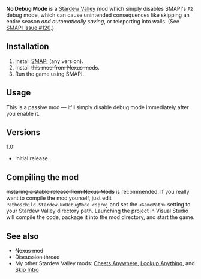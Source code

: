 ﻿**No Debug Mode** is a [Stardew Valley](http://stardewvalley.net/) mod which simply disables
SMAPI's `F2` debug mode, which can cause unintended consequences like skipping an entire season
_and automatically saving_, or teleporting into walls. (See [SMAPI issue #120](https://github.com/cjsu/SMAPI/issues/120).)

## Installation
1. Install [SMAPI](https://github.com/ClxS/SMAPI) (any version).
3. Install <s>this mod from Nexus mods</s>.
4. Run the game using SMAPI.

## Usage
This is a passive mod — it'll simply disable debug mode immediately after you enable it.

## Versions
1.0:
* Initial release.

## Compiling the mod
<s>Installing a stable release from Nexus Mods</s> is
recommended. If you really want to compile the mod yourself, just edit `Pathoschild.Stardew.NoDebugMode.csproj`
and set the `<GamePath>` setting to your Stardew Valley directory path. Launching the project in
Visual Studio will compile the code, package it into the mod directory, and start the game.

## See also
* <s>Nexus mod</s>
* <s>Discussion thread</s>
* My other Stardew Valley mods: [Chests Anywhere](http://www.nexusmods.com/stardewvalley/mods/518/), [Lookup Anything](https://github.com/Pathoschild/LookupAnything), and [Skip Intro](https://github.com/Pathoschild/StardewValley.SkipIntro)
